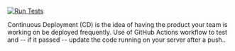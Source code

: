 [![Run Tests](https://github.com/Ray-Github-2022/assignment-cd/actions/workflows/run_tests.yml/badge.svg)](https://github.com/Ray-Github-2022/assignment-cd/actions/workflows/run_tests.yml)

Continuous Deployment (CD) is the idea of having the product your team is working on be deployed frequently. Use of GitHub Actions workflow to test and -- if it passed -- update the code running on your server after a push..

